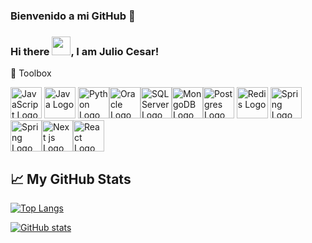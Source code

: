 ### Bienvenido a mi GitHub 👋
### Hi there <img src="https://raw.githubusercontent.com/MartinHeinz/MartinHeinz/master/wave.gif" width="30px">, I am Julio Cesar!


🧰 Toolbox

<img src="https://cdn.worldvectorlogo.com/logos/logo-javascript.svg" alt="JavaScript Logo" width="50" height="50"/> <img src="https://cdn.worldvectorlogo.com/logos/java-4.svg" alt="Java Logo" width="50" height="50"/> <img src="https://cdn.worldvectorlogo.com/logos/python-5.svg" alt="Python Logo" width="50" height="50"/><img src="https://cdn.worldvectorlogo.com/logos/oracle-6.svg" alt="Oracle Logo" width="50" height="50"/><img src="https://cdn.worldvectorlogo.com/logos/microsoft-sql-server-2000.svg" alt="SQL Server Logo" width="50" height="50"/><img src="https://cdn.worldvectorlogo.com/logos/mongodb.svg" alt="MongoDB Logo" width="50" height="50"/><img src="https://cdn.worldvectorlogo.com/logos/postgresql.svg" alt="Postgres Logo" width="50" height="50"/> <img src="https://cdn.worldvectorlogo.com/logos/redis.svg" alt="Redis Logo" width="50" height="50"/> <img src="https://cdn.worldvectorlogo.com/logos/spring-3.svg" alt="Spring Logo" width="50" height="50"/> <img src="https://cdn.worldvectorlogo.com/logos/next-js.svg" alt="Spring Logo" width="50" height="50"/><img src="https://cdn.worldvectorlogo.com/logos/firebase-1.svg" alt="Next js Logo" width="50" height="50"/><img src="https://cdn.worldvectorlogo.com/logos/react-2.svg" alt="React Logo" width="50" height="50"/>





## &#x1f4c8; My GitHub Stats

[![Top Langs](https://github-readme-stats.vercel.app/api/top-langs/?username=JulioQuispe-Chavez17&layout=compact)](https://github.com/anuraghazra/github-readme-stats)

[![GitHub stats](https://github-readme-stats.vercel.app/api?username=JulioQuispe-Chavez17&theme=radical)](https://github.com/anuraghazra/github-readme-stats)


